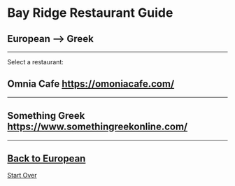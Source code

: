 # Bay Ridge Restaurant Guide
## European --> Greek
---
Select a restaurant:
## Omnia Cafe https://omoniacafe.com/
---
## Something Greek https://www.somethingreekonline.com/
---
[Back to European](european.md) 
---
[Start Over](../home.md)